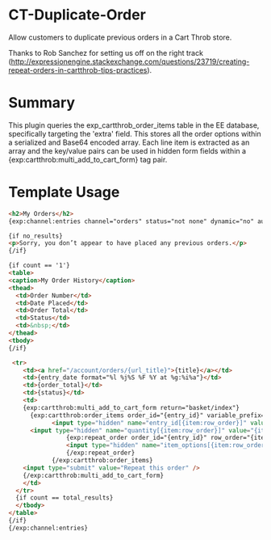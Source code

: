 CT-Duplicate-Order
==================

Allow customers to duplicate previous orders in a Cart Throb store.

Thanks to Rob Sanchez for setting us off on the right track (http://expressionengine.stackexchange.com/questions/23719/creating-repeat-orders-in-cartthrob-tips-practices).

Summary
=======

This plugin queries the exp_cartthrob_order_items table in the EE database, specifically targeting the 'extra' field. This stores all the order options within a serialized and Base64 encoded array. Each line item is extracted as an array and the key/value pairs can be used in hidden form fields within a {exp:cartthrob:multi_add_to_cart_form} tag pair.

Template Usage
==============

```html
<h2>My Orders</h2>
{exp:channel:entries channel="orders" status="not none" dynamic="no" author_id="CURRENT_USER"}

{if no_results}
<p>Sorry, you don’t appear to have placed any previous orders.</p>
{/if}

{if count == '1'}
<table>
<caption>My Order History</caption>
<thead>
  <td>Order Number</td>
  <td>Date Placed</td>
  <td>Order Total</td>
  <td>Status</td>
  <td>&nbsp;</td>
</thead>
<tbody>
{/if}

 <tr>
    <td><a href="/account/orders/{url_title}">{title}</a></td>
    <td>{entry_date format="%l %j%S %F %Y at %g:%i%a"}</td>
    <td>{order_total}</td>
    <td>{status}</td>
    <td>
    {exp:cartthrob:multi_add_to_cart_form return="basket/index"}
      {exp:cartthrob:order_items order_id="{entry_id}" variable_prefix="item:"}
			<input type="hidden" name="entry_id[{item:row_order}]" value="{item:entry_id}" />
      <input type="hidden" name="quantity[{item:row_order}]" value="{item:quantity}" />
				{exp:repeat_order order_id="{entry_id}" row_order="{item:row_order}"}
				<input type="hidden" name="item_options[{item:row_order}][{repeat_order_key}]" value="{repeat_order_value}" />
				{/exp:repeat_order}
			{/exp:cartthrob:order_items}
    <input type="submit" value="Repeat this order" />
    {/exp:cartthrob:multi_add_to_cart_form}
    </td>
  </tr>
  {if count == total_results}
  </tbody>
</table>
{/if}
{/exp:channel:entries}
```
